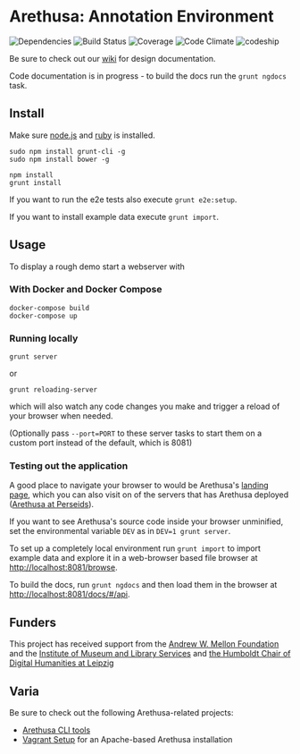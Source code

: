 # Arethusa: Annotation Environment

![Dependencies](https://gemnasium.com/alpheios-project/arethusa.svg)
![Build Status](https://travis-ci.org/alpheios-project/arethusa.svg?branch=master)
![Coverage](https://coveralls.io/repos/alpheios-project/arethusa/badge.svg?branch=master)
![Code Climate](https://codeclimate.com/github/alpheios-project/arethusa/badges/gpa.svg)
![codeship](https://www.codeship.io/projects/1fbcf7f0-b01d-0131-a029-52deea7632c1/status)

Be sure to check out our [wiki](https://github.com/alpheios-project/arethusa/wiki) for design documentation.

Code documentation is in progress - to build the docs run the `grunt ngdocs` task. 

## Install

Make sure [node.js](http://nodejs.org) and [ruby](http://www.ruby-lang.org) is installed.

```
sudo npm install grunt-cli -g
sudo npm install bower -g

npm install
grunt install
```

If you want to run the e2e tests also execute `grunt e2e:setup`.

If you want to install example data execute `grunt import`. 

## Usage

To display a rough demo start a webserver with

### With Docker and Docker Compose

```
docker-compose build
docker-compose up
```

### Running locally

```
grunt server
```

or

```
grunt reloading-server
```

which will also watch any code changes you make and trigger a reload of
your browser when needed.

(Optionally pass `--port=PORT` to these server tasks to start them on a
custom port instead of the default, which is 8081)

### Testing out the application

A good place to navigate your browser to would be Arethusa's
[landing page](http://localhost:8081/app/#/), which you can also visit
on of the servers that has Arethusa deployed ([Arethusa at Perseids](http://sosol.perseids.org/tools/arethusa/app/#/)).


If you want to see Arethusa's source code inside your browser
unminified, set the environmental variable `DEV` as in `DEV=1 grunt
server`.

To set up a completely local environment run `grunt import` to import
example data and explore it in a web-browser based file browser at
[http://localhost:8081/browse](http://localhost:8081/browse).

To build the docs, run `grunt ngdocs` and then load them 
in the browser at [http://localhost:8081/docs/#/api](http://localhost:8081/docs/#/api).

## Funders

This project has received support from the [Andrew W. Mellon Foundation](http://www.mellon.org/) and the [Institute of Museum and Library Services](http://imls.gov/) and [the Humboldt Chair of Digital Humanities at Leipzig](http://www.dh.uni-leipzig.de/wo/)

## Varia

Be sure to check out the following Arethusa-related projects:
- [Arethusa CLI tools](http://github.com/alpheios-project/arethusa-cli)
- [Vagrant Setup](http://github.com/alpheios-project/arethusa-vagrant) for an Apache-based Arethusa installation

